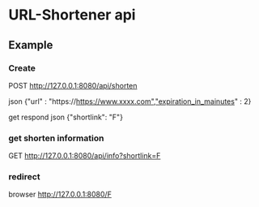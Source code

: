 # URL-Shortener api

## Example


### Create
POST http://127.0.0.1:8080/api/shorten


json {"url" : "https://https://www.xxxx.com","expiration_in_mainutes" : 2}


get respond json {"shortlink": "F"}

### get shorten information
GET http://127.0.0.1:8080/api/info?shortlink=F

### redirect
browser http://127.0.0.1:8080/F

